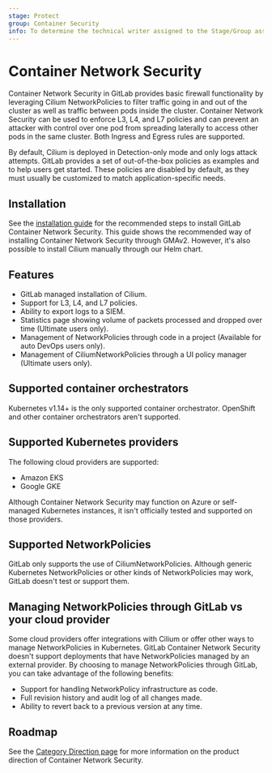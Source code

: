 ```yaml
---
stage: Protect
group: Container Security
info: To determine the technical writer assigned to the Stage/Group associated with this page, see https://about.gitlab.com/handbook/engineering/ux/technical-writing/#designated-technical-writers
---
```


# Container Network Security

Container Network Security in GitLab provides basic firewall functionality by leveraging Cilium
NetworkPolicies to filter traffic going in and out of the cluster as well as traffic between pods
inside the cluster. Container Network Security can be used to enforce L3, L4, and L7 policies and
can prevent an attacker with control over one pod from spreading laterally to access other pods in
the same cluster. Both Ingress and Egress rules are supported.

By default, Cilium is deployed in Detection-only mode and only logs attack attempts. GitLab provides
a set of out-of-the-box policies as examples and to help users get started. These policies are
disabled by default, as they must usually be customized to match application-specific needs.

## Installation

See the [installation guide](quick_start_guide.md) for the recommended steps to install GitLab
Container Network Security. This guide shows the recommended way of installing Container Network
Security through GMAv2. However, it's also possible to install Cilium manually through our Helm
chart.

## Features

- GitLab managed installation of Cilium.
- Support for L3, L4, and L7 policies.
- Ability to export logs to a SIEM.
- Statistics page showing volume of packets processed and dropped over time (Ultimate users only).
- Management of NetworkPolicies through code in a project (Available for auto DevOps users only).
- Management of CiliumNetworkPolicies through a UI policy manager (Ultimate users only).

## Supported container orchestrators

Kubernetes v1.14+ is the only supported container orchestrator. OpenShift and other container
orchestrators aren't supported.

## Supported Kubernetes providers

The following cloud providers are supported:

- Amazon EKS
- Google GKE

Although Container Network Security may function on Azure or self-managed Kubernetes instances, it
isn't officially tested and supported on those providers.

## Supported NetworkPolicies

GitLab only supports the use of CiliumNetworkPolicies. Although generic Kubernetes NetworkPolicies
or other kinds of NetworkPolicies may work, GitLab doesn't test or support them.

## Managing NetworkPolicies through GitLab vs your cloud provider

Some cloud providers offer integrations with Cilium or offer other ways to manage NetworkPolicies in
Kubernetes. GitLab Container Network Security doesn't support deployments that have NetworkPolicies
managed by an external provider. By choosing to manage NetworkPolicies through GitLab, you can take
advantage of the following benefits:

- Support for handling NetworkPolicy infrastructure as code.
- Full revision history and audit log of all changes made.
- Ability to revert back to a previous version at any time.

## Roadmap

See the [Category Direction page](https://about.gitlab.com/direction/protect/container_network_security/)
for more information on the product direction of Container Network Security.
